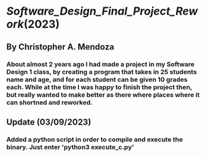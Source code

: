 # _Software_Design_Final_Project_Rework_(2023)
## By Christopher A. Mendoza
### About almost 2 years ago I had made a project in my Software Design 1 class, by creating a program that takes in 25 students name and age, and for each student can be given 10 grades each. While at the time I was happy to finish the project then, but really wanted to make better as there where places where it can shortned and reworked. 
## Update (03/09/2023)
### Added a python script in order to compile and execute the binary. Just enter 'python3 execute_c.py'
